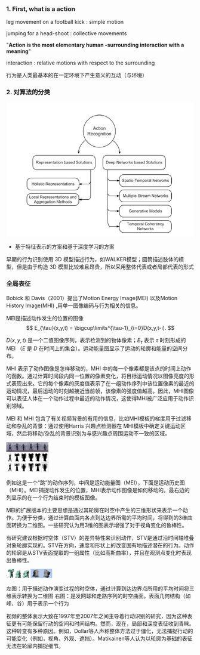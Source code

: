 ### 1. First, what is a action

leg movement on a football kick :       simple motion

jumping for a head-shoot :          collective movements

"**Action is the most elementary human -surrounding interaction with a meaning**"

interaction : relative motions with respect to the surrounding

行为是人类最基本的在一定环境下产生意义的互动（与环境）                                                                      

### 2. 对算法的分类



​	<img src="https://raw.githubusercontent.com/liuzhaoo/markdown_pics/master/img/算法分类.png" style="zoom: 60%;" align =center/>

- 基于特征表示的方案和基于深度学习的方案



早期的行为识别使用 3D 模型描述行为，如WALKER模型；圆筒描述肢体的模型，但是由于构造 3D 模型比较难且昂贵，所以采用整体代表或者局部代表的形式

### 全局表征

Bobick 和 Davis（2001）提出了Motion Energy Image(MEI) 以及Motion History Image(MHI) ,用单一图像编码与行为相关的信息。

MEI是描述动作发生的位置的图像
$$
E_{\tau}(x,y,t) = \bigcup\limits^{\tau-1}_{i=0}D(x,y,t-i).
$$

$D(x,y,t)$ 是一个二值图像序列，表示检测到的物体像素；$E_\tau$ 表示 $\tau$ 时刻形成的MEI （$E$ 是 $D$ 在时间上的集合）。运动能量图显示了运动的轮廓和能量的空间分布。

MHI 表示了动作图像是怎样移动的，MHI 中的每一个像素都是该点的时间上动作的函数。通过计算时间段内同一位置的像素变化，将目标运动情况以图像亮度的形式表现出来。它的每个像素的灰度值表示了在一组动作序列中该位置像素的最近的运动情况，最后运动的时刻越接近当前帧，该像素的强度值越高。因此，MHI图像可以表征人体在一个动作过程中最近的动作情况，这使得MHI被广泛应用于动作识别领域。

MEI 和 MHI 包含了有关视频背景的有用的信息，比如MHI模板的梯度用于过滤移动和杂乱的背景：通过使用Harris 兴趣点检测器在 MHI模板中确定关键运动区域，然后将移动/杂乱的背景识别为与感兴趣点周围运动不一致的区域。

<img src="https://raw.githubusercontent.com/liuzhaoo/markdown_pics/master/img/MEI AND MHI.jpg" style="zoom: 11%;" />



例如这是一个“跳”的动作序列，中间是运动能量图（MEI），下面是运动历史图（MHI）。MEI捕捉动作发生的位置，MHI表示动作图像是如何移动的。最右边的列显示的在一个行为结束时的模板图像。

MEI的扩展版本的主要思想是通过其轮廓在时空中产生的三维形状来表示一个动作。为便于分类，通过计算曲面内各点到达边界所需的平均时间，将得到的3维曲面转换为二维图。一些研究认为用3维的图表示增强了对于视角变化的鲁棒性。

有研究建议根据时空体（STV）的差异特性来识别动作，STV是通过沿时间轴堆叠对象轮廓实现的。STV在方向，速度和形状上的改变固有地描述潜在的行为。动作的轮廓是从STV表面提取的一组属性（比如高斯曲率），并且在观测点变化时表现出鲁棒性。

<img src="https://raw.githubusercontent.com/liuzhaoo/markdown_pics/master/img/STV.jpg" style="zoom:12%;" />

左图：用于描述动作演变过程的时空体，通过计算到达边界点所用的平均时间将三维表示转换为二维图                     右图：是发网球和走路序列的时空曲面。表面几何结构（如峰、谷）用于表示一个行为

视频的整体表示大致在1997年至2007年之间主导着行动识别的研究，因为这种表征更有可能保留行动的空间和时间结构。然而，现在，局部和深度表征收到青睐。这种转变有多种原因。例如，Dollar等人声称整体方法过于僵化，无法捕捉行动的可能变化（例如，视角、外观、遮挡）。Matikainen等人认为以轮廓为基础的表征无法在轮廓内捕捉细节。


















